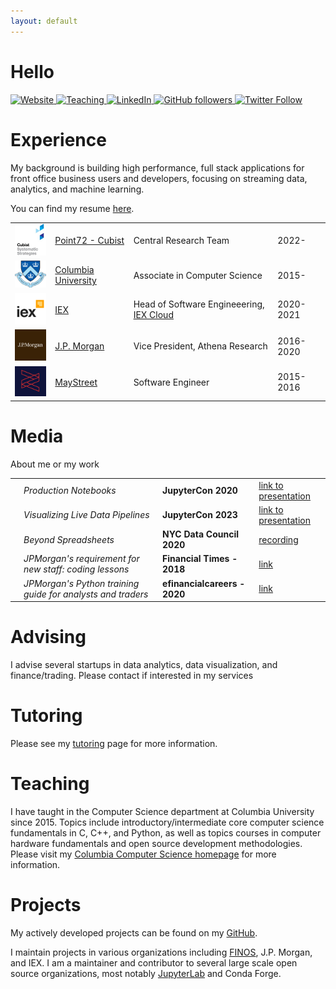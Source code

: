 ```yaml
---
layout: default
---
```

# Hello

<div class="button-holder">
<a class="button-link" href="https://tim.paine.nyc/">
    <img src="https://img.shields.io/badge/Website-red" alt="Website">
</a>
<a class="button-link" href="https://www.cs.columbia.edu/~paine/">
    <img src="https://img.shields.io/badge/Teaching-green" alt="Teaching">
</a>
<a class="button-link" href="https://www.linkedin.com/in/timkpaine/">
    <img src="https://img.shields.io/badge/LinkedIn-blue" alt="LinkedIn">
</a>
<a href="https://github.com/timkpaine">
    <img alt="GitHub followers" src="https://img.shields.io/github/followers/timkpaine?label=Follow&style=social">
</a>
<a href="https://twitter.com/timkpaine">
    <img alt="Twitter Follow" src="https://img.shields.io/twitter/follow/timkpaine?label=Follow&style=social">
</a>
</div>

# Experience
My background is building high performance, full stack applications for front office business users and developers, focusing on streaming data, analytics, and machine learning. 

You can find my resume [here](./rsc/TPCV.pdf).

| | | | |
|:--:|:---|:---|:---|
| <img width="75" src="https://raw.githubusercontent.com/timkpaine/timkpaine/main/static/img/cubist.png" alt="Cubist"> | [Point72 - Cubist](https://www.point72.com/cubist/) | Central Research Team | 2022- |
| <img width="75" src="https://raw.githubusercontent.com/timkpaine/timkpaine/main/static/img/columbia.png" alt="Columbia"> | [Columbia University](https://www.columbia.edu/) | Associate in Computer Science | 2015- |
| <img width="75" src="https://raw.githubusercontent.com/timkpaine/timkpaine/main/static/img/iex.png" alt="IEX"> | [IEX](https://iextrading.com) | Head of Software Engineeering, [IEX Cloud](https://iexcloud.io) | 2020-2021 |
| <img width="75" src="https://raw.githubusercontent.com/timkpaine/timkpaine/main/static/img/jpmorgan.png" alt="J.P. Morgan"> | [J.P. Morgan](https://www.jpmorgan.com/global) | Vice President, Athena Research | 2016-2020 |
| <img width="75" src="https://raw.githubusercontent.com/timkpaine/timkpaine/main/static/img/maystreet.png" alt="MayStreet"> | [MayStreet](https://maystreet.com) |  Software Engineer | 2015-2016 |


# Media
About me or my work


| | | | |
|:--:|:---|:---|:---|
| | *Production Notebooks* | **JupyterCon 2020**  | [link to presentation](https://tim.paine.nyc/talks/jupytercon.html#/) |
| | *Visualizing Live Data Pipelines* | **JupyterCon 2023**  | [link to presentation](https://tim.paine.nyc/talks/jupytercon-2023.html#/) |
| | *Beyond Spreadsheets* | **NYC Data Council 2020** | [recording](https://youtu.be/PYTVU4A_3Kc) |
| | *JPMorgan's requirement for new staff: coding lessons* | **Financial Times - 2018** | [link](https://www.ft.com/content/4c17d6ce-c8b2-11e8-ba8f-ee390057b8c9) |
| | *JPMorgan's Python training guide for analysts and traders* | **efinancialcareers - 2020** | [link](https://news.efinancialcareers.com/us-en/3004043/jpmorgan-python-training-analysts-and-traders) |

# Advising
I advise several startups in data analytics, data visualization, and finance/trading. Please contact if interested in my services

# Tutoring
Please see my [tutoring](./tutoring) page for more information.

# Teaching
I have taught in the Computer Science department at Columbia University since 2015. Topics include introductory/intermediate core computer science fundamentals in C, C++, and Python, as well as topics courses in computer hardware fundamentals and open source development methodologies. Please visit my [Columbia Computer Science homepage](https://www.cs.columbia.edu/~paine/) for more information.

# Projects
My actively developed projects can be found on my [GitHub](https://github.com/timkpaine).

I maintain projects in various organizations including [FINOS](https://www.finos.org), J.P. Morgan, and IEX. I am a maintainer and contributor to several large scale open source organizations, most notably [JupyterLab](https://github.com/jupyterlab) and Conda Forge.
